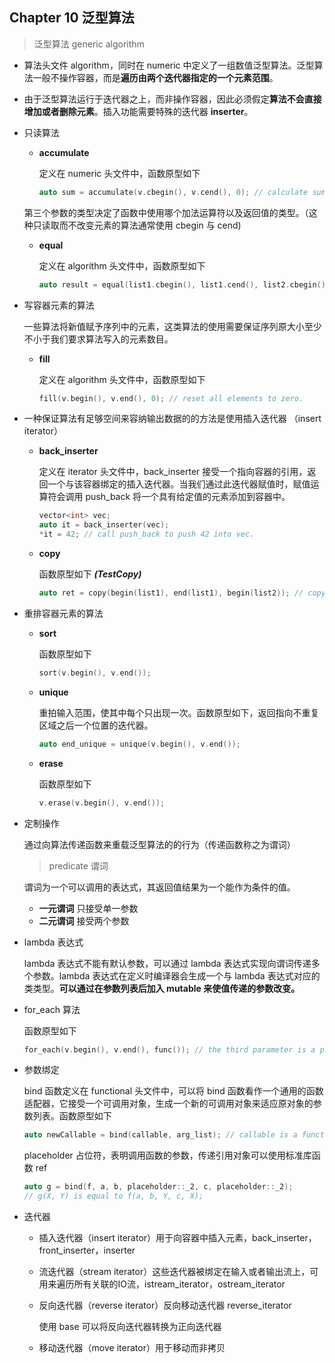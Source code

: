 ## Chapter 10 泛型算法

> 泛型算法 generic algorithm

- 算法头文件 algorithm，同时在 numeric 中定义了一组数值泛型算法。泛型算法一般不操作容器，而是**遍历由两个迭代器指定的一个元素范围**。

- 由于泛型算法运行于迭代器之上，而非操作容器，因此必须假定**算法不会直接增加或者删除元素**。插入功能需要特殊的迭代器 **inserter**。

- 只读算法

  - **accumulate**

    定义在 numeric 头文件中，函数原型如下

    ```cpp
    auto sum = accumulate(v.cbegin(), v.cend(), 0); // calculate sum of vector. 
    ```

  ​	第三个参数的类型决定了函数中使用哪个加法运算符以及返回值的类型。（这种只读取而不改变元素的算法通常使用 cbegin 与 cend)

  - **equal**

    定义在 algorithm 头文件中，函数原型如下

    ```cpp
    auto result = equal(list1.cbegin(), list1.cend(), list2.cbegin()); // suppose the second list is no less than the first one.
    ```

- 写容器元素的算法

  一些算法将新值赋予序列中的元素，这类算法的使用需要保证序列原大小至少不小于我们要求算法写入的元素数目。

  - **fill**

    定义在 algorithm 头文件中，函数原型如下

    ```cpp
    fill(v.begin(), v.end(), 0); // reset all elements to zero.
    ```

- 一种保证算法有足够空间来容纳输出数据的的方法是使用插入迭代器 （insert iterator）

  - **back_inserter**

    定义在 iterator 头文件中，back_inserter 接受一个指向容器的引用，返回一个与该容器绑定的插入迭代器。当我们通过此迭代器赋值时，赋值运算符会调用 push_back 将一个具有给定值的元素添加到容器中。

    ```cpp
    vector<int> vec;
    auto it = back_inserter(vec);
    *it = 42; // call push_back to push 42 into vec.
    ```

  - **copy** 

    函数原型如下 ***(TestCopy)***

    ```cpp
    auto ret = copy(begin(list1), end(list1), begin(list2)); // copy from the first list to the second one, and ret point to the end element of the second list.
    ```

- 重排容器元素的算法

  - **sort**

    函数原型如下
    
    ```cpp
    sort(v.begin(), v.end());
    ```
    
  - **unique**
  
    重拍输入范围，使其中每个只出现一次。函数原型如下，返回指向不重复区域之后一个位置的迭代器。
  
    ```cpp
    auto end_unique = unique(v.begin(), v.end());
    ```
  
  - **erase**
  
     函数原型如下
  
    ```cpp
    v.erase(v.begin(), v.end());
    ```
  
- 定制操作

  通过向算法传递函数来重载泛型算法的的行为（传递函数称之为谓词）

  > predicate 谓词

   谓词为一个可以调用的表达式，其返回值结果为一个能作为条件的值。
  
  - **一元谓词** 只接受单一参数
  - **二元谓词** 接受两个参数
  
- lambda 表达式

  lambda 表达式不能有默认参数，可以通过 lambda 表达式实现向谓词传递多个参数。lambda 表达式在定义时编译器会生成一个与 lambda 表达式对应的类类型。**可以通过在参数列表后加入 mutable 来使值传递的参数改变。**

- for_each 算法

  函数原型如下

  ```cpp
  for_each(v.begin(), v.end(), func()); // the third parameter is a predicate used for transferring a lambda expression.
  ```

- 参数绑定

  bind 函数定义在 functional 头文件中，可以将 bind 函数看作一个通用的函数适配器，它接受一个可调用对象，生成一个新的可调用对象来适应原对象的参数列表。函数原型如下

  ```cpp
  auto newCallable = bind(callable, arg_list); // callable is a function and arg_list is argument list used for this function.
  ```

  placeholder 占位符，表明调用函数的参数，传递引用对象可以使用标准库函数 ref
  
  ```cpp
  auto g = bind(f, a, b, placeholder::_2, c, placeholder::_2);
  // g(X, Y) is equal to f(a, b, Y, c, X);
  ```
  
- 迭代器

  - 插入迭代器（insert iterator）用于向容器中插入元素，back_inserter，front_inserter，inserter

  - 流迭代器（stream iterator）这些迭代器被绑定在输入或者输出流上，可用来遍历所有关联的IO流，istream_iterator，ostream_iterator

  - 反向迭代器（reverse iterator）反向移动迭代器 reverse_iterator

    使用 base 可以将反向迭代器转换为正向迭代器

  - 移动迭代器（move iterator）用于移动而非拷贝